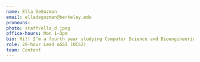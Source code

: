 ```yaml
---
name: Ella DeGuzman
email: elladeguzman@berkeley.edu
pronouns: 
photo: staff/ella_d.jpeg
office-hours: Mon 1–3pm
bio: Hi!! I’m a fourth year studying Computer Science and Bioengineering. Outside of school, I enjoy working out, thrifting, and taking film photos!! So excited to meet you all!!
role: 20-hour Lead uGSI (UCS2)
team: Content
---
```

